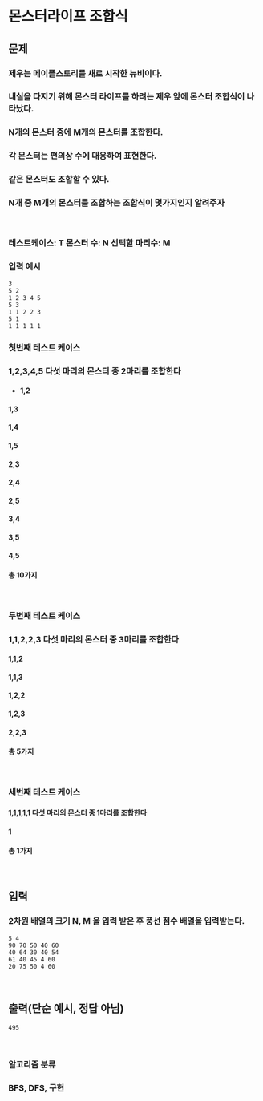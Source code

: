 # **몬스터라이프 조합식**

## **문제**
### 제우는 메이플스토리를 새로 시작한 뉴비이다. 
### 내실을 다지기 위해 몬스터 라이프를 하려는 제우 앞에 몬스터 조합식이 나타났다.
### N개의 몬스터 중에 M개의 몬스터를 조합한다.
### 각 몬스터는 편의상 수에 대응하여 표현한다.
### 같은 몬스터도 조합할 수 있다.
### N개 중 M개의 몬스터를 조합하는 조합식이 몇가지인지 알려주자
<br>

### 테스트케이스: T 몬스터 수: N 선택할 마리수: M

### 입력 예시

```
3
5 2
1 2 3 4 5
5 3
1 1 2 2 3
5 1
1 1 1 1 1
```

### **첫번째 테스트 케이스**
### 1,2,3,4,5 다섯 마리의 몬스터 중 2마리를 조합한다
- #### 1,2
#### 1,3
#### 1,4
#### 1,5
#### 2,3
#### 2,4
#### 2,5
#### 3,4
#### 3,5
#### 4,5
#### 총 10가지
<br>

### **두번째 테스트 케이스**
### 1,1,2,2,3 다섯 마리의 몬스터 중 3마리를 조합한다
#### 1,1,2
#### 1,1,3
#### 1,2,2
#### 1,2,3
#### 2,2,3
#### 총 5가지
<br>

### **세번째 테스트 케이스**
#### 1,1,1,1,1 다섯 마리의 몬스터 중 1마리를 조합한다
#### 1
#### 총 1가지
<br>


## **입력**
### 2차원 배열의 크기 N, M 을 입력 받은 후 풍선 점수 배열을 입력받는다.
```
5 4
90 70 50 40 60
40 64 30 40 54
61 40 45 4 60
20 75 50 4 60
```
<br>

## **출력(단순 예시, 정답 아님)**
```
495
```
<br>


### 알고리즘 분류
### BFS, DFS, 구현
